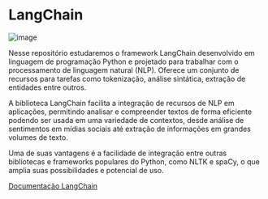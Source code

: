 # LangChain

![image](https://github.com/KARINAgoncalvesSOARES/LangChain/assets/104592210/53660ffa-0955-442c-afb9-44f1650efa70)

Nesse repositório estudaremos o framework LangChain desenvolvido em linguagem de programação Python e projetado para trabalhar com o processamento de linguagem natural (NLP). Oferece um conjunto de recursos para tarefas como tokenização, análise sintática, extração de entidades entre outros.

A biblioteca LangChain facilita a integração de recursos de NLP em aplicações, permitindo analisar e compreender textos de forma eficiente podendo ser usada em uma variedade de contextos, desde análise de sentimentos em mídias sociais até extração de informações em grandes volumes de texto.

Uma de suas vantagens é a facilidade de integração entre outras bibliotecas e frameworks populares do Python, como NLTK e spaCy, o que amplia suas possibilidades e potencial de uso.

[Documentação LangChain](https://python.langchain.com/docs/get_started/introduction)


